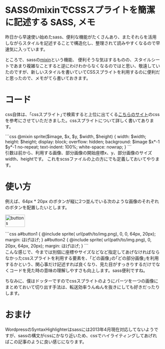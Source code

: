 SASSのmixinでCSSスプライトを簡潔に記述する
SASS, メモ
=====
昨日から早速使い始めたsass、便利な機能がたくさんあり、またそれらを活用しながらスタイルを記述することで構造化し、整理されて読みやすくなるので早速気に入っています。

ところで、sassの[mixin](http://sass-lang.com/docs/yardoc/file.SASS_REFERENCE.html#mixins)という機能、
便利そうな気はするものの、スタイルシートであまり複雑なことすると逆にわけわからなくなるのではと思い、敬遠していたのですが、新しいスタイルを書いていてCSSスプライトを利用するのに便利だと思ったので、メモがてら書いておきます。

<!--more-->
# コード
css自体は、｢cssスプライト｣で検索すると上位に出てくる[こちらのサイト](http://lopan.jp/css-sprites/)のcssを参考にさせていただきました。cssスプライトについて詳しく書いてあります。

<div>```css
@mixin sprite($image, $x, $y, $width, $height) {
	width:  $width;
	height: $height;
	display: block;
	overflow: hidden;
	background: $image $x*-1 $y*-1 no-repeat;
	text-indent: 100%;
	white-space: nowrap;
}
```</div>
引数は前から、利用する画像、部分画像の開始座標x、y、部分画像のサイズwidth、heightです。
これをscssファイルの上の方にでも定義しておいてやります。

# 使い方
例えば、64px * 20px のボタンが縦に2つ並んでいる次のような画像のそれぞれのボタンを配置したいとします。

<a href="http://manaten.net/wp-content/uploads/2013/04/buttons1.png"><img src="http://manaten.net/wp-content/uploads/2013/04/buttons1.png" alt="buttons" width="64" height="40" class="alignnone size-full wp-image-279" /></a>

<div>```css
a#button1 {
  @include sprite( url(path/to/img.png), 0, 0, 64px, 20px);
  margin: ほげほげ;
}
a#button2 {
  @include sprite( url(path/to/img.png), 0, 20px, 64px, 20px);
  margin: ほげほげ;
}
```</div>
こんな感じで、今までは別個に座標やサイズなどなど指定してあげなければならなかったcssスプライトを利用する要素を、｢どの画像｣の｢どの部分画像｣を利用するかという、関心事だけ記述すれば良くなり、見た目がすっきりするだけでなくコードを見た時の意味の理解しやすさも向上します。sass便利ですね。

ちなみに、僕はドッターですのでcssスプライトのようにパーツを一つの画像にまとめておいて切り出す手法は、転送効率うんぬんを抜きにしても好きだったりします。

# おまけ
WordpressのSyntaxHighlighterはsassには2013年4月現在対応してないようですが、sassの構文がcssにかなり近いため、cssでハイライティングしてあげればこの記事のように良い感じになります。
